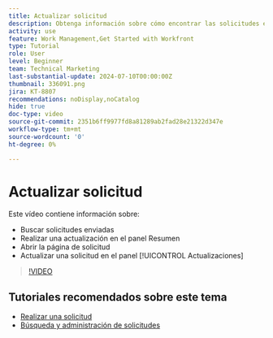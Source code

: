 ```yaml
---
title: Actualizar solicitud
description: Obtenga información sobre cómo encontrar las solicitudes enviadas y realice una actualización de dichas solicitudes en  [!DNL  Workfront].
activity: use
feature: Work Management,Get Started with Workfront
type: Tutorial
role: User
level: Beginner
team: Technical Marketing
last-substantial-update: 2024-07-10T00:00:00Z
thumbnail: 336091.png
jira: KT-8807
recommendations: noDisplay,noCatalog
hide: true
doc-type: video
source-git-commit: 2351b6ff9977fd8a81289ab2fad28e21322d347e
workflow-type: tm+mt
source-wordcount: '0'
ht-degree: 0%

---
```


# Actualizar solicitud

Este vídeo contiene información sobre:

* Buscar solicitudes enviadas
* Realizar una actualización en el panel Resumen
* Abrir la página de solicitud
* Actualizar una solicitud en el panel [!UICONTROL Actualizaciones]

>[!VIDEO](https://video.tv.adobe.com/v/336091/?quality=12&learn=on)

## Tutoriales recomendados sobre este tema

* [Realizar una solicitud](/help/manage-work/issues-requests/make-a-request.md)
* [Búsqueda y administración de solicitudes](/help/manage-work/issues-requests/find-requests.md)
